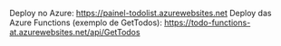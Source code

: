 Deploy no Azure: https://painel-todolist.azurewebsites.net
Deploy das Azure Functions (exemplo de GetTodos): https://todo-functions-at.azurewebsites.net/api/GetTodos
